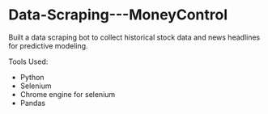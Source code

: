 # Data-Scraping---MoneyControl
 Built a data scraping bot to collect historical stock data and news headlines for predictive modeling.

Tools Used:
* Python
* Selenium
* Chrome engine for selenium
* Pandas
